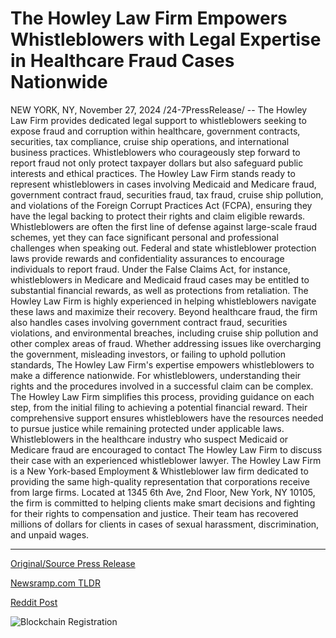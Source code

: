 # The Howley Law Firm Empowers Whistleblowers with Legal Expertise in Healthcare Fraud Cases Nationwide

NEW YORK, NY, November 27, 2024 /24-7PressRelease/ -- The Howley Law Firm provides dedicated legal support to whistleblowers seeking to expose fraud and corruption within healthcare, government contracts, securities, tax compliance, cruise ship operations, and international business practices. Whistleblowers who courageously step forward to report fraud not only protect taxpayer dollars but also safeguard public interests and ethical practices. The Howley Law Firm stands ready to represent whistleblowers in cases involving Medicaid and Medicare fraud, government contract fraud, securities fraud, tax fraud, cruise ship pollution, and violations of the Foreign Corrupt Practices Act (FCPA), ensuring they have the legal backing to protect their rights and claim eligible rewards.  Whistleblowers are often the first line of defense against large-scale fraud schemes, yet they can face significant personal and professional challenges when speaking out. Federal and state whistleblower protection laws provide rewards and confidentiality assurances to encourage individuals to report fraud. Under the False Claims Act, for instance, whistleblowers in Medicare and Medicaid fraud cases may be entitled to substantial financial rewards, as well as protections from retaliation. The Howley Law Firm is highly experienced in helping whistleblowers navigate these laws and maximize their recovery.  Beyond healthcare fraud, the firm also handles cases involving government contract fraud, securities violations, and environmental breaches, including cruise ship pollution and other complex areas of fraud. Whether addressing issues like overcharging the government, misleading investors, or failing to uphold pollution standards, The Howley Law Firm's expertise empowers whistleblowers to make a difference nationwide.  For whistleblowers, understanding their rights and the procedures involved in a successful claim can be complex. The Howley Law Firm simplifies this process, providing guidance on each step, from the initial filing to achieving a potential financial reward. Their comprehensive support ensures whistleblowers have the resources needed to pursue justice while remaining protected under applicable laws.  Whistleblowers in the healthcare industry who suspect Medicaid or Medicare fraud are encouraged to contact The Howley Law Firm to discuss their case with an experienced whistleblower lawyer.  The Howley Law Firm is a New York-based Employment & Whistleblower law firm dedicated to providing the same high-quality representation that corporations receive from large firms. Located at 1345 6th Ave, 2nd Floor, New York, NY 10105, the firm is committed to helping clients make smart decisions and fighting for their rights to compensation and justice. Their team has recovered millions of dollars for clients in cases of sexual harassment, discrimination, and unpaid wages. 

---

[Original/Source Press Release](https://www.24-7pressrelease.com/press-release/516615/the-howley-law-firm-empowers-whistleblowers-with-legal-expertise-in-healthcare-fraud-cases-nationwide)
                    

[Newsramp.com TLDR](https://newsramp.com/curated-news/the-howley-law-firm-empowering-whistleblowers-to-expose-fraud-and-corruption/de27a29148a1ec78f7ef467b6300b85d) 

 



[Reddit Post](https://www.reddit.com/r/newsramp/comments/1h0zkca/the_howley_law_firm_empowering_whistleblowers_to/) 



![Blockchain Registration](https://cdn.newsramp.app/24-7PressRelease/qrcode/2411/27/glueVM5x.webp)